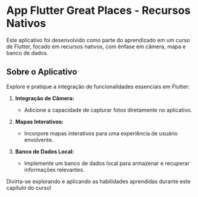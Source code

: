 

# App Flutter Great Places - Recursos Nativos

Este aplicativo foi desenvolvido como parte do aprendizado em um curso de Flutter, focado em recursos nativos, com ênfase em câmera, mapa e banco de dados.

## Sobre o Aplicativo

Explore e pratique a integração de funcionalidades essenciais em Flutter:

1. **Integração de Câmera:**
   - Adicione a capacidade de capturar fotos diretamente no aplicativo.

2. **Mapas Interativos:**
   - Incorpore mapas interativos para uma experiência de usuário envolvente.

3. **Banco de Dados Local:**
   - Implemente um banco de dados local para armazenar e recuperar informações relevantes.

Divirta-se explorando e aplicando as habilidades aprendidas durante este capítulo do curso!
